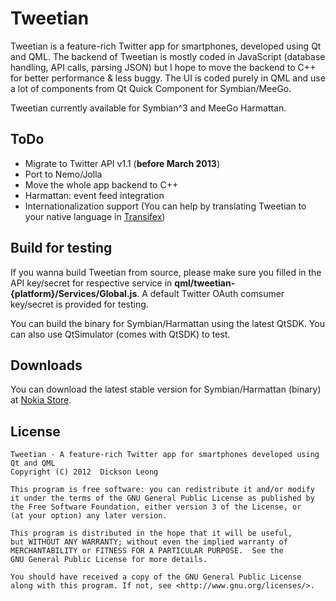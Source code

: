 Tweetian
========

Tweetian is a feature-rich Twitter app for smartphones, developed using Qt and QML.
The backend of Tweetian is mostly coded in JavaScript (database handling, API calls, parsing JSON)
but I hope to move the backend to C++ for better performance & less buggy. The UI is coded purely in QML
and use a lot of components from Qt Quick Component for Symbian/MeeGo.

Tweetian currently available for Symbian^3 and MeeGo Harmattan.

ToDo
----

* Migrate to Twitter API v1.1 (__before March 2013__)
* Port to Nemo/Jolla
* Move the whole app backend to C++
* Harmattan: event feed integration
* Internationalization support (You can help by translating Tweetian to your native language in
[Transifex](https://www.transifex.com/projects/p/tweetian/))

Build for testing
-----------------

If you wanna build Tweetian from source, please make sure you filled in the API key/secret
for respective service in __qml/tweetian-{platform}/Services/Global.js__. A default Twitter
OAuth comsumer key/secret is provided for testing.

You can build the binary for Symbian/Harmattan using the latest QtSDK.
You can also use QtSimulator (comes with QtSDK) to test.

Downloads
---------

You can download the latest stable version for Symbian/Harmattan (binary) at
[Nokia Store](http://store.ovi.com/content/280255).

License
-------

    Tweetian - A feature-rich Twitter app for smartphones developed using Qt and QML
    Copyright (C) 2012  Dickson Leong

    This program is free software: you can redistribute it and/or modify
    it under the terms of the GNU General Public License as published by
    the Free Software Foundation, either version 3 of the License, or
    (at your option) any later version.

    This program is distributed in the hope that it will be useful,
    but WITHOUT ANY WARRANTY; without even the implied warranty of
    MERCHANTABILITY or FITNESS FOR A PARTICULAR PURPOSE.  See the
    GNU General Public License for more details.

    You should have received a copy of the GNU General Public License
    along with this program. If not, see <http://www.gnu.org/licenses/>.
